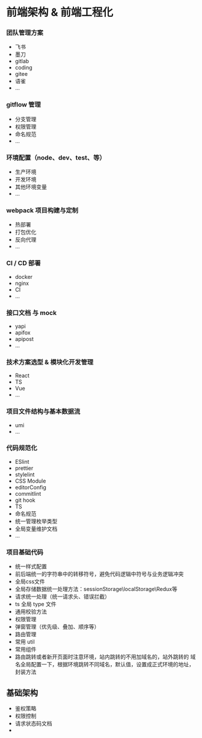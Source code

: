 # 前端架构 & 前端工程化

### 团队管理方案

- 飞书
- 墨刀
- gitlab
- coding
- gitee
- 语雀
- ...

### gitflow 管理

- 分支管理
- 权限管理
- 命名规范
- ...

### 环境配置（node、dev、test、等）

- 生产环境
- 开发环境
- 其他环境变量
- ...

### webpack 项目构建与定制

- 热部署
- 打包优化
- 反向代理
- ...

### CI / CD 部署

- docker
- nginx
- CI
- ...

### 接口文档 与 mock

- yapi
- apifox
- apipost
- ...

### 技术方案选型 & 模块化开发管理

- React
- TS
- Vue
- ...

### 项目文件结构与基本数据流

- umi
- ...

### 代码规范化

- ESlint
- prettier
- stylelint
- CSS Module
- editorConfig
- commitlint
- git hook
- TS
- 命名规范
- 统一管理枚举类型
- 全局变量维护文档
- ...

### 项目基础代码

- 统一样式配置
- 前后端统一的字符串中的转移符号，避免代码逻辑中符号与业务逻辑冲突
- 全局css文件
- 全局存储数据统一处理方法：sessionStorage\localStorage\Redux等 
- 请求统一处理（统一请求头、错误拦截）
- ts 全局 type 文件
- 通用校验方法
- 权限管理
- 弹窗管理（优先级、叠加、顺序等）
- 路由管理
- 常用 util
- 常用组件
- 路由跳转或者新开页面时注意环境，站内跳转的不用加域名的，站外跳转的 域名全局配置一下，根据环境跳转不同域名，默认值，设置成正式环境的地址，封装方法

## 基础架构

- 鉴权策略
- 权限控制
- 请求状态码文档
-
